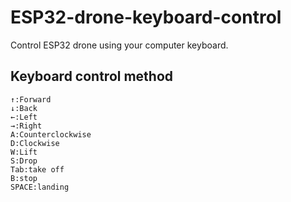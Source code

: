 # ESP32-drone-keyboard-control
Control ESP32 drone using your computer keyboard.
## Keyboard control method
```
↑:Forward
↓:Back
←:Left
→:Right
A:Counterclockwise
D:Clockwise
W:Lift
S:Drop
Tab:take off
B:stop
SPACE:landing
```
